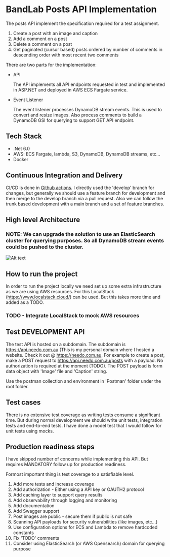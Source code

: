 # BandLab Posts API Implementation

The posts API implement the specification required for a test assignment. 

1. Create a post with an image and caption
2. Add a comment on a post
3. Delete a comment on a post
4. Get paginated (cursor based) posts ordered by number of comments in descending order with most recent two comments

There are two parts for the implementation:

- API 

  The API implements all API endpoints requested in test and implemented in ASP.NET and deployed in AWS ECS Fargate service.

- Event Listener

  The event listener processes DynamoDB stream events. This is used to convert and resize images. Also process comments to build a DynamoDB GSI for querying to support GET API endpoint.

## Tech Stack

- .Net 6.0
- AWS: ECS Fargate, lambda, S3, DynamoDB, DynamoDB streams, etc...
- Docker

## Continuous Integration and Delivery

CI/CD is done in [Github actions](https://github.com/needo-global/bandlab-blog-api/actions).
I directly used the 'develop' branch for changes, but generally we should use a feature branch for development and then merge to the develop branch via a pull request.
Also we can follow the trunk based development with a main branch and a set of feature branches.

## High level Architecture

### NOTE: We can upgrade the solution to use an ElasticSearch cluster for querying purposes. So all DynamoDB stream events could be pushed to the cluster.

![Alt text](https://bandlab-post-dev-data.s3.ap-southeast-2.amazonaws.com/bandlab-api-architecture.PNG)

## How to run the project

In order to run the project locally we need set up some extra infrastructure as we are using AWS resources. 
For this LocalStack (https://www.localstack.cloud/) can be used. But this takes more time and added as a TODO.

### TODO - Integrate LocalStack to mock AWS resources

## Test DEVELOPMENT API

The test API is hosted on a subdomain. The subdomain is https://api.needo.com.au (This is my personal domain where I hosted a website. Check it out @ https://needo.com.au.
For example to create a post, make a POST request to https://api.needo.com.au/posts with a payload. No authorization is required at the moment (TODO).
The POST payload is form data object with 'Image' file and 'Caption' string.

Use the postman collection and environment in 'Postman' folder under the root folder.

## Test cases

There is no extensive test coverage as writing tests consume a significant time. But during normal development we should write unit tests, integration tests and end-to-end tests. I have done a model test that I would follow for unit tests using mocks.

## Production readiness steps

I have skipped number of concerns while implementing this API. But requires MANDATORY follow up for production readiness.

Formost important thing is test coverage to a satisfiable level.

1. Add more tests and increase coverage
2. Add authorization - Either using a API key or OAUTH2 protocol
3. Add caching layer to support query results
4. Add observability through logging and monitoring
5. Add documentation
6. Add Swagger support
7. Post images are public - secure them if public is not safe
8. Scanning API payloads for security vulnerabilities (like images, etc...)
9. Use configuration options for ECS and Lambda to remove hardcoded constants
10. Fix 'TODO' comments
11. Consider using ElasticSearch (or AWS Opensearch) domain for querying purpose
